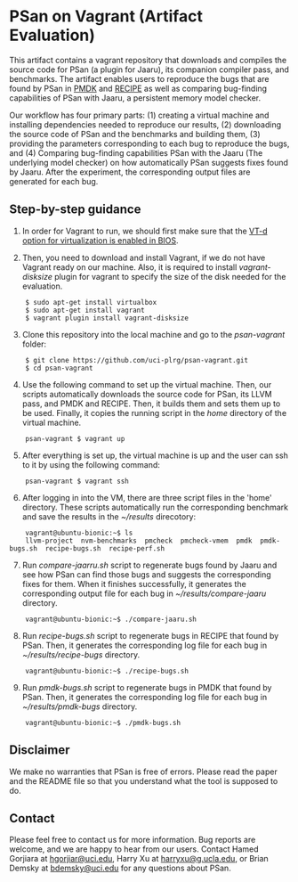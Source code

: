 # PSan on Vagrant (Artifact Evaluation)

This artifact contains a vagrant repository that downloads and compiles the source code for PSan (a plugin for Jaaru), its companion compiler pass, and benchmarks.  The artifact enables users to reproduce the bugs that are found by PSan in [PMDK](https://github.com/uci-plrg/jaaru-pmdk) and [RECIPE](https://github.com/uci-plrg/nvm-benchmarks/tree/psan/RECIPE) as well as comparing bug-finding capabilities of PSan with Jaaru, a persistent memory model checker.

Our workflow has four primary parts: (1) creating a virtual machine and installing dependencies needed to reproduce our results, (2) downloading the source code of PSan and the benchmarks and building them, (3) providing the parameters corresponding to each bug to reproduce the bugs, and (4) Comparing bug-finding capabilities PSan with the Jaaru (The underlying model checker) on how automatically PSan suggests fixes found by Jaaru. After the experiment, the corresponding output files are generated for each bug.

## Step-by-step guidance

1. In order for Vagrant to run, we should first make sure that the [VT-d option for virtualization is enabled in BIOS](https://docs.fedoraproject.org/en-US/Fedora/13/html/Virtualization_Guide/sect-Virtualization-Troubleshooting-Enabling_Intel_VT_and_AMD_V_virtualization_hardware_extensions_in_BIOS.html).

2. Then, you need to download and install Vagrant, if we do not have Vagrant ready on our machine. Also, it is required to install *vagrant-disksize* plugin for vagrant to specify the size of the disk needed for the evaluation.

```
    $ sudo apt-get install virtualbox
    $ sudo apt-get install vagrant
    $ vagrant plugin install vagrant-disksize
```

3. Clone this repository into the local machine and go to the *psan-vagrant* folder:

```
    $ git clone https://github.com/uci-plrg/psan-vagrant.git
    $ cd psan-vagrant
```

4. Use the following command to set up the virtual machine. Then, our scripts automatically downloads the source code for PSan, its LLVM pass, and PMDK and RECIPE. Then, it builds them and sets them up to be used. Finally, it copies the running script in the *home* directory of the virtual machine. 

```
    psan-vagrant $ vagrant up
```

5. After everything is set up, the virtual machine is up and the user can ssh to it by using the following command:

```
    psan-vagrant $ vagrant ssh
```

6. After logging in into the VM, there are three script files in the 'home' directory. These scripts automatically run the corresponding benchmark and save the results in the *~/results* direcotory:

```
    vagrant@ubuntu-bionic:~$ ls
    llvm-project  nvm-benchmarks  pmcheck  pmcheck-vmem  pmdk  pmdk-bugs.sh  recipe-bugs.sh  recipe-perf.sh
```

7. Run *compare-jaarru.sh* script to regenerate bugs found by Jaaru and see how PSan can find those bugs and suggests the corresponding fixes for them. When it finishes successfully, it generates the corresponding output file for each bug in *~/results/compare-jaaru* directory. 

```
	vagrant@ubuntu-bionic:~$ ./compare-jaaru.sh
```

8. Run *recipe-bugs.sh* script to regenerate bugs in RECIPE that found by PSan. Then, it generates the corresponding log file for each bug in *~/results/recipe-bugs* directory.

```
    vagrant@ubuntu-bionic:~$ ./recipe-bugs.sh
```

9. Run *pmdk-bugs.sh* script to regenerate bugs in PMDK that found by PSan. Then, it generates the corresponding log file for each bug in *~/results/pmdk-bugs* directory.

```
    vagrant@ubuntu-bionic:~$ ./pmdk-bugs.sh
```


## Disclaimer

We make no warranties that PSan is free of errors. Please read the paper and the README file so that you understand what the tool is supposed to do.

## Contact

Please feel free to contact us for more information. Bug reports are welcome, and we are happy to hear from our users. Contact Hamed Gorjiara at [hgorjiar@uci.edu](mailto:hgorjiar@uci.edu), Harry Xu at [harryxu@g.ucla.edu](mailto:harryxu@g.ucla.edu), or Brian Demsky at [bdemsky@uci.edu](mailto:bdemsky@uci.edu) for any questions about PSan. 
